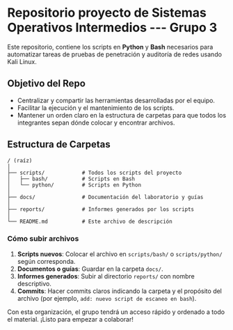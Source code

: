 # Repositorio proyecto de Sistemas Operativos Intermedios --- Grupo 3

Este repositorio,  contiene los scripts en **Python** y **Bash** necesarios para automatizar tareas de pruebas de penetración y auditoría de redes usando Kali Linux.

## Objetivo del Repo

* Centralizar y compartir las herramientas desarrolladas por el equipo.
* Facilitar la ejecución y el mantenimiento de los scripts.
* Mantener un orden claro en la estructura de carpetas para que todos los integrantes sepan dónde colocar y encontrar archivos.

## Estructura de Carpetas

```plaintext
/ (raíz)
│
├── scripts/            # Todos los scripts del proyecto
│   ├── bash/           # Scripts en Bash
│   └── python/         # Scripts en Python
│
├── docs/               # Documentación del laboratorio y guías
│
├── reports/            # Informes generados por los scripts
│
└── README.md           # Este archivo de descripción
```

### Cómo subir archivos

1. **Scripts nuevos**: Colocar el archivo en `scripts/bash/` o `scripts/python/` según corresponda.
2. **Documentos o guías**: Guardar en la carpeta `docs/`.
3. **Informes generados**: Subir al directorio `reports/` con nombre descriptivo.
4. **Commits**: Hacer commits claros indicando la carpeta y el propósito del archivo (por ejemplo, `add: nuevo script de escaneo en bash`).

Con esta organización, el grupo tendrá un acceso rápido y ordenado a todo el material. ¡Listo para empezar a colaborar!
